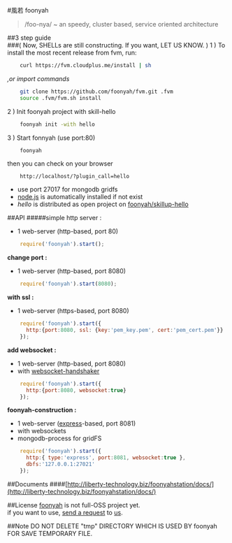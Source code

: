 #風若 foonyah
> /foo-nya/ ~ an speedy, cluster based, service oriented architecture

##3 step guide  
###( Now, SHELLs are still constructing. If you want, LET US KNOW. )
1 ) To install the most recent release from fvm, run:
```sh
    curl https://fvm.cloudplus.me/install | sh
```
*,or import commands*
```sh
    git clone https://github.com/foonyah/fvm.git .fvm
    source .fvm/fvm.sh install
```
2 ) Init foonyah project with skill-hello
```sh
    foonyah init -with hello
```
3 ) Start fonnyah (use port:80)
```sh
    foonyah
```
then you can check on your browser
```
    http://localhost/?plugin_call=hello
```
* use port 27017 for mongodb gridfs
* [node.js](http://nodejs.org/) is automatically installed if not exist  
* _hello_ is distributed as open project on [foonyah/skillup-hello](https://github.com/foonyah/skillup-hello)  

##API
#####simple http server :  
* 1 web-server (http-based, port 80)  

```js
	require('foonyah').start();
```  

__change port :__  
* 1 web-server (http-based, port 8080)  

```js
	require('foonyah').start(8080);
```  

__with ssl :__  
* 1 web-server (https-based, port 8080)  

```js
	require('foonyah').start({
	  http:{port:8080, ssl: {key:'pem_key.pem', cert:'pem_cert.pem'}}
	});
```  

__add websocket :__  
* 1 web-server (http-based, port 8080)  
* with [websocket-handshaker](https://github.com/ystskm/websockets)  

```js
	require('foonyah').start({
	  http:{port:8080, websocket:true}
	});
```  

__foonyah-construction :__  
* 1 web-server ([express](http://expressjs.com/)-based, port 8081)  
* with websockets  
* mongodb-process for gridFS  

```js
	require('foonyah').start({
	  http:{ type:'express', port:8081, websocket:true },
	  dbfs:'127.0.0.1:27021'
	});
```  

##Documents
####[http://liberty-technology.biz/foonyahstation/docs/](http://liberty-technology.biz/foonyahstation/docs/)

##License
[foonyah](https://github.com/foonyah/) is not full-OSS project yet.  
if you want to use, [send a request](http://liberty-technology.biz/touchus/) to [us](http://liberty-technology.biz/).

##Note
DO NOT DELETE "tmp" DIRECTORY WHICH IS USED BY foonyah FOR SAVE
TEMPORARY FILE.
